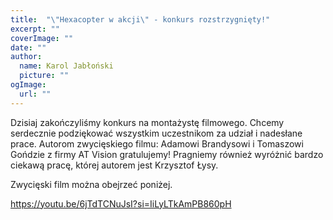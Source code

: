 ```yaml
---
title: 	"\"Hexacopter w akcji\" - konkurs rozstrzygnięty!"
excerpt: ""
coverImage: ""
date: ""
author:
  name: Karol Jabłoński
  picture: ""
ogImage:
  url: ""
---
```


Dzisiaj zakończyliśmy konkurs na montażystę filmowego. Chcemy serdecznie podziękować wszystkim uczestnikom za udział i nadesłane prace. Autorom zwycięskiego filmu: Adamowi Brandysowi i Tomaszowi Gońdzie z firmy AT Vision gratulujemy!
Pragniemy również wyróżnić bardzo ciekawą pracę, której autorem jest Krzysztof Łysy.

Zwycięski film można obejrzeć poniżej.

https://youtu.be/6jTdTCNuJsI?si=IiLyLTkAmPB860pH